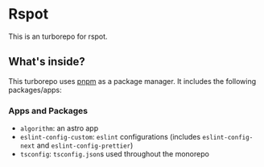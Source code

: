 # Rspot

This is an turborepo for rspot.

## What's inside?

This turborepo uses [pnpm](https://pnpm.io) as a package manager. It includes the following packages/apps:

### Apps and Packages

- `algorithm`: an astro app
- `eslint-config-custom`: `eslint` configurations (includes `eslint-config-next` and `eslint-config-prettier`)
- `tsconfig`: `tsconfig.json`s used throughout the monorepo
